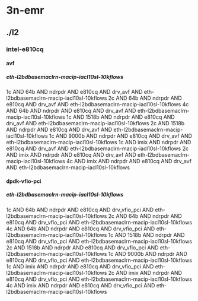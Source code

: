 # 3n-emr
## ./l2
### intel-e810cq
#### avf
##### eth-l2bdbasemaclrn-macip-iacl10sl-10kflows
1c AND 64b AND ndrpdr AND e810cq AND drv_avf AND eth-l2bdbasemaclrn-macip-iacl10sl-10kflows
2c AND 64b AND ndrpdr AND e810cq AND drv_avf AND eth-l2bdbasemaclrn-macip-iacl10sl-10kflows
4c AND 64b AND ndrpdr AND e810cq AND drv_avf AND eth-l2bdbasemaclrn-macip-iacl10sl-10kflows
1c AND 1518b AND ndrpdr AND e810cq AND drv_avf AND eth-l2bdbasemaclrn-macip-iacl10sl-10kflows
2c AND 1518b AND ndrpdr AND e810cq AND drv_avf AND eth-l2bdbasemaclrn-macip-iacl10sl-10kflows
1c AND 9000b AND ndrpdr AND e810cq AND drv_avf AND eth-l2bdbasemaclrn-macip-iacl10sl-10kflows
1c AND imix AND ndrpdr AND e810cq AND drv_avf AND eth-l2bdbasemaclrn-macip-iacl10sl-10kflows
2c AND imix AND ndrpdr AND e810cq AND drv_avf AND eth-l2bdbasemaclrn-macip-iacl10sl-10kflows
4c AND imix AND ndrpdr AND e810cq AND drv_avf AND eth-l2bdbasemaclrn-macip-iacl10sl-10kflows
#### dpdk-vfio-pci
##### eth-l2bdbasemaclrn-macip-iacl10sl-10kflows
1c AND 64b AND ndrpdr AND e810cq AND drv_vfio_pci AND eth-l2bdbasemaclrn-macip-iacl10sl-10kflows
2c AND 64b AND ndrpdr AND e810cq AND drv_vfio_pci AND eth-l2bdbasemaclrn-macip-iacl10sl-10kflows
4c AND 64b AND ndrpdr AND e810cq AND drv_vfio_pci AND eth-l2bdbasemaclrn-macip-iacl10sl-10kflows
1c AND 1518b AND ndrpdr AND e810cq AND drv_vfio_pci AND eth-l2bdbasemaclrn-macip-iacl10sl-10kflows
2c AND 1518b AND ndrpdr AND e810cq AND drv_vfio_pci AND eth-l2bdbasemaclrn-macip-iacl10sl-10kflows
1c AND 9000b AND ndrpdr AND e810cq AND drv_vfio_pci AND eth-l2bdbasemaclrn-macip-iacl10sl-10kflows
1c AND imix AND ndrpdr AND e810cq AND drv_vfio_pci AND eth-l2bdbasemaclrn-macip-iacl10sl-10kflows
2c AND imix AND ndrpdr AND e810cq AND drv_vfio_pci AND eth-l2bdbasemaclrn-macip-iacl10sl-10kflows
4c AND imix AND ndrpdr AND e810cq AND drv_vfio_pci AND eth-l2bdbasemaclrn-macip-iacl10sl-10kflows
